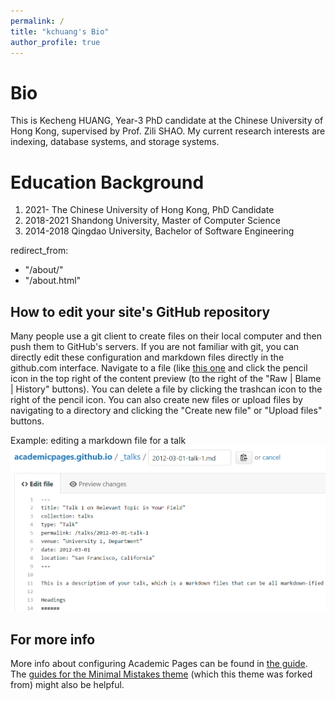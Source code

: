 ```yaml
---
permalink: /
title: "kchuang's Bio"
author_profile: true
---
```


Bio
======

This is Kecheng HUANG, Year-3 PhD candidate at the Chinese University of Hong Kong, supervised by Prof. Zili SHAO.
My current research interests are indexing, database systems, and storage systems. 

Education Background
======
1. 2021-  The Chinese University of Hong Kong, PhD Candidate
2. 2018-2021  Shandong University, Master of Computer Science
3. 2014-2018  Qingdao University, Bachelor of Software Engineering   


redirect_from: 
  - "/about/"
  - "/about.html"



How to edit your site's GitHub repository
------
Many people use a git client to create files on their local computer and then push them to GitHub's servers. If you are not familiar with git, you can directly edit these configuration and markdown files directly in the github.com interface. Navigate to a file (like [this one](https://github.com/academicpages/academicpages.github.io/blob/master/_talks/2012-03-01-talk-1.md) and click the pencil icon in the top right of the content preview (to the right of the "Raw | Blame | History" buttons). You can delete a file by clicking the trashcan icon to the right of the pencil icon. You can also create new files or upload files by navigating to a directory and clicking the "Create new file" or "Upload files" buttons. 

Example: editing a markdown file for a talk
![Editing a markdown file for a talk](/images/editing-talk.png)

For more info
------
More info about configuring Academic Pages can be found in [the guide](https://academicpages.github.io/markdown/). The [guides for the Minimal Mistakes theme](https://mmistakes.github.io/minimal-mistakes/docs/configuration/) (which this theme was forked from) might also be helpful.
